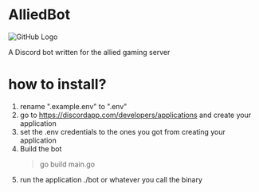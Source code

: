 # AlliedBot
![GitHub Logo](https://cdn.discordapp.com/icons/604737067389288448/a_ed10f97b727c8a810e4c619c5ba4597e.png?size=128)

A Discord bot written for the allied gaming server


# how to install?
 1. rename ".example.env" to ".env"
 2. go to https://discordapp.com/developers/applications and create your application
 3. set the .env credentials to the ones you got from creating your application
 4. Build the bot
    > go build main.go
 5. run the application ./bot or whatever you call the binary